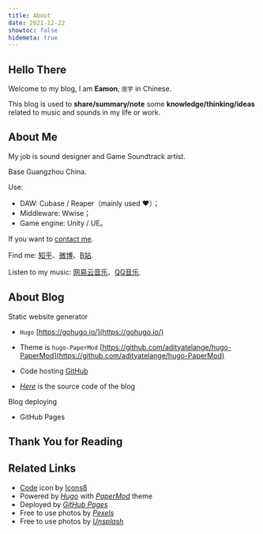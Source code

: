 ```yaml
---
title: About
date: 2021-12-22
showtoc: false
hidemeta: true
---
```


## Hello There

Welcome to my blog, I am **Eamon**, `庞宇` in Chinese.

This blog is used to **share/summary/note** some **knowledge/thinking/ideas** related to music and sounds in my life or work.

## About Me

My job is sound designer and Game Soundtrack artist.

Base Guangzhou China.

Use:
* DAW: Cubase / Reaper（mainly used ❤️）；
* Middleware: Wwise；
* Game engine: Unity / UE。

If you want to [contact me](mailto:eamon971@outlook.com).

Find me: [知乎](https://www.zhihu.com/people/alanwake-zhu)、[微博](https://weibo.com/u/6052857247)、[B站](https://space.bilibili.com/341628550?spm_id_from=333.1007.0.0).

Listen to my music: [网易云音乐](https://music.163.com/#/artist?id=30130128)、[QQ音乐](https://y.qq.com/n/ryqq/singer/002VnkHV3wBuXk).

## About Blog

Static website generator
* `Hugo` [https://gohugo.io/](https://gohugo.io/)
* Theme is `hugo-PaperMod` [https://github.com/adityatelange/hugo-PaperMod](https://github.com/adityatelange/hugo-PaperMod)

* Code hosting [GitHub](https://github.com/Eamonnn101/)
* [*Here*](https://github.com/Eamonnn101/MyBlogCode) is the source code of the blog

Blog deploying
* GitHub Pages

## Thank You for Reading

## Related Links
* <a target="_blank" href="https://icons8.com/icons/set/code">Code</a> icon by <a target="_blank" href="https://icons8.com">Icons8</a>
* Powered by [*Hugo*](https://gohugo.io/) with [*PaperMod*](https://themes.gohugo.io/themes/hugo-papermod/) theme
* Deployed by [*GitHub Pages*](https://pages.github.com)
* Free to use photos by [*Pexels*](https://www.pexels.com/)
* Free to use photos by [*Unsplash*](https://unsplash.com)
